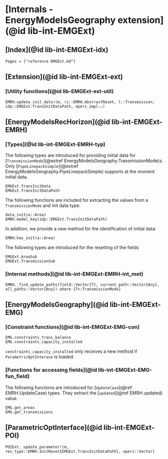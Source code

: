 # [Internals - EnergyModelsGeography extension](@id lib-int-EMGExt)

## [Index](@id lib-int-EMGExt-idx)

```@index
Pages = ["reference-EMGExt.md"]
```

## [Extension](@id lib-int-EMGExt-ext)

### [Utility functions](@id lib-EMGExt-ext-util)

```@docs
EMRH.update_init_data!(m, ri::EMRH.AbstractReset, l::Transmission, idp::EMGExt.TransInitDataPath, opers_implᵣₕ)
```

## [EnergyModelsRecHorizon](@id lib-int-EMGExt-EMRH)

### [Types](@id lib-int-EMGExt-EMRH-typ)

The following types are introduced for providing initial data for [`TransmissionMode`](@extref EnergyModelsGeography.TransmissionMode)s.
Only [`PipeLinepackSimple`](@extref EnergyModelsGeography.PipeLinepackSimple) supports at the moment initial data.

```@docs
EMGExt.TransInitData
EMGExt.TransInitDataPath
```

The following functions are included for extracting the values from a `TransmissionMode` and init data type:

```@docs
data_init(a::Area)
EMRH.model_key(idp::EMGExt.TransInitDataPath)
```

In addition, we provide a new method for the identification of initial data:

```@docs
EMRH.has_init(a::Area)
```

The following types are introduced for the resetting of the fields

```@docs
EMGExt.AreaSub
EMGExt.TransmissionSub
```

### [Internal methods](@id lib-int-EMGExt-EMRH-int_met)

```@docs
EMRH._find_update_paths(field::Vector{T}, current_path::Vector{Any}, all_paths::Vector{Any}) where {T<:TransmissionMode}
```

## [EnergyModelsGeography](@id lib-int-EMGExt-EMG)

### [Constraint functions](@id lib-int-EMGExt-EMG-con)

```@docs
EMG.constraints_trans_balance
EMG.constraints_capacity_installed
```

`constraints_capacity_installed` only receives a new method if `ParametricOptInterace` is loaded.

### [Functions for accessing fields](@id lib-int-EMGExt-EMG-fun_field)

The following functions are introduced for [`UpdateCase`](@ref EMRH.UpdateCase) types.
They extract the [`updated`](@ref EMRH.updated) value.

```@docs
EMG.get_areas
EMG.get_transmissions
```

## [ParametricOptInterface](@id lib-int-EMGExt-POI)

```@docs
POIExt._update_parameter!(m, res_type::EMRH.InitReset{EMGExt.TransInitDataPath}, opers::Vector)
```
